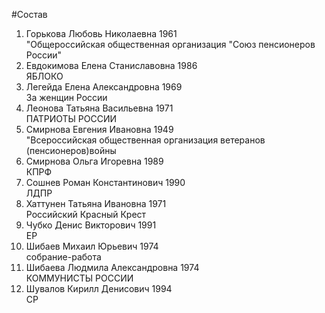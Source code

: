 #Состав
1. Горькова Любовь Николаевна 1961   
    "Общероссийская общественная организация "Союз пенсионеров России"
2. Евдокимова Елена Станиславовна 1986   
    ЯБЛОКО
3. Легейда Елена Александровна 1969   
    За женщин России
4. Леонова Татьяна Васильевна 1971   
    ПАТРИОТЫ РОССИИ
5. Смирнова Евгения Ивановна 1949   
    "Всероссийская общественная организация ветеранов (пенсионеров)войны
6. Смирнова Ольга Игоревна 1989   
    КПРФ
7. Сошнев Роман Константинович 1990   
    ЛДПР
8. Хаттунен Татьяна Ивановна 1971   
    Российский Красный Крест
9. Чубко Денис Викторович 1991   
    ЕР
10. Шибаев Михаил Юрьевич 1974   
    собрание-работа
11. Шибаева Людмила Александровна 1974   
    КОММУНИСТЫ РОССИИ
12. Шувалов Кирилл Денисович 1994   
    СР
